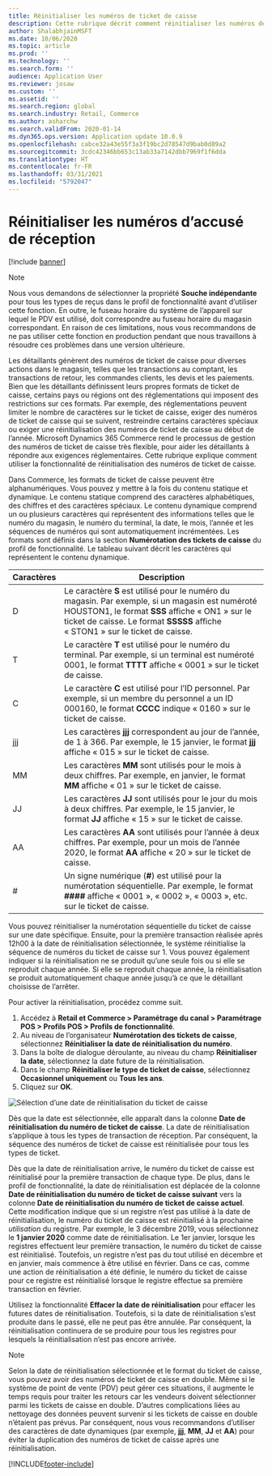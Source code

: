 ```yaml
---
title: Réinitialiser les numéros de ticket de caisse
description: Cette rubrique décrit comment réinitialiser les numéros de ticket de caisse utilisés pour diverses actions à une date souhaitée (par exemple, l’année fiscale ou l’année civile).
author: ShalabhjainMSFT
ms.date: 10/06/2020
ms.topic: article
ms.prod: ''
ms.technology: ''
ms.search.form: ''
audience: Application User
ms.reviewer: josaw
ms.custom: ''
ms.assetid: ''
ms.search.region: global
ms.search.industry: Retail, Commerce
ms.author: asharchw
ms.search.validFrom: 2020-01-14
ms.dyn365.ops.version: Application update 10.0.9
ms.openlocfilehash: cabce32a43e55f3a3f19bc2d78547d9bab0d89a2
ms.sourcegitcommit: 3cdc42346bb653c13ab33a7142dbb7969f1f6dda
ms.translationtype: HT
ms.contentlocale: fr-FR
ms.lasthandoff: 03/31/2021
ms.locfileid: "5792047"
---
```

# <a name="reset-receipt-numbers"></a>Réinitialiser les numéros d’accusé de réception 

[!include [banner](includes/banner.md)]

> [!NOTE]
> Nous vous demandons de sélectionner la propriété **Souche indépendante** pour tous les types de reçus dans le profil de fonctionnalité avant d’utiliser cette fonction. En outre, le fuseau horaire du système de l’appareil sur lequel le PDV est utilisé, doit correspondre au fuseau horaire du magasin correspondant. En raison de ces limitations, nous vous recommandons de ne pas utiliser cette fonction en production pendant que nous travaillons à résoudre ces problèmes dans une version ultérieure. 

Les détaillants génèrent des numéros de ticket de caisse pour diverses actions dans le magasin, telles que les transactions au comptant, les transactions de retour, les commandes clients, les devis et les paiements. Bien que les détaillants définissent leurs propres formats de ticket de caisse, certains pays ou régions ont des réglementations qui imposent des restrictions sur ces formats. Par exemple, des réglementations peuvent limiter le nombre de caractères sur le ticket de caisse, exiger des numéros de ticket de caisse qui se suivent, restreindre certains caractères spéciaux ou exiger une réinitialisation des numéros de ticket de caisse au début de l’année. Microsoft Dynamics 365 Commerce rend le processus de gestion des numéros de ticket de caisse très flexible, pour aider les détaillants à répondre aux exigences réglementaires. Cette rubrique explique comment utiliser la fonctionnalité de réinitialisation des numéros de ticket de caisse.

Dans Commerce, les formats de ticket de caisse peuvent être alphanumériques. Vous pouvez y mettre à la fois du contenu statique et dynamique. Le contenu statique comprend des caractères alphabétiques, des chiffres et des caractères spéciaux. Le contenu dynamique comprend un ou plusieurs caractères qui représentent des informations telles que le numéro du magasin, le numéro du terminal, la date, le mois, l’année et les séquences de numéros qui sont automatiquement incrémentées. Les formats sont définis dans la section **Numérotation des tickets de caisse** du profil de fonctionnalité. Le tableau suivant décrit les caractères qui représentent le contenu dynamique.

| Caractères | Description |
|------------|-------------|
| D          | Le caractère **S** est utilisé pour le numéro du magasin. Par exemple, si un magasin est numéroté HOUSTON1, le format **SSS** affiche « ON1 » sur le ticket de caisse. Le format **SSSSS** affiche « STON1 » sur le ticket de caisse. |
| T          | Le caractère **T** est utilisé pour le numéro du terminal. Par exemple, si un terminal est numéroté 0001, le format **TTTT** affiche « 0001 » sur le ticket de caisse. |
| C          | Le caractère **C** est utilisé pour l’ID personnel. Par exemple, si un membre du personnel a un ID 000160, le format **CCCC** indique « 0160 » sur le ticket de caisse. |
| jjj        | Les caractères **jjj** correspondent au jour de l’année, de 1 à 366. Par exemple, le 15 janvier, le format **jjj** affiche « 015 » sur le ticket de caisse. |
| MM         | Les caractères **MM** sont utilisés pour le mois à deux chiffres. Par exemple, en janvier, le format **MM** affiche « 01 » sur le ticket de caisse. |
| JJ         | Les caractères **JJ** sont utilisés pour le jour du mois à deux chiffres. Par exemple, le 15 janvier, le format **JJ** affiche « 15 » sur le ticket de caisse. |
| AA         | Les caractères **AA** sont utilisés pour l’année à deux chiffres. Par exemple, pour un mois de l’année 2020, le format **AA** affiche « 20 » sur le ticket de caisse. |
| \#         | Un signe numérique (**\#**) est utilisé pour la numérotation séquentielle. Par exemple, le format **####** affiche « 0001 », « 0002 », « 0003 », etc. sur le ticket de caisse. |

Vous pouvez réinitialiser la numérotation séquentielle du ticket de caisse sur une date spécifique. Ensuite, pour la première transaction réalisée après 12h00 à la date de réinitialisation sélectionnée, le système réinitialise la séquence de numéros du ticket de caisse sur 1. Vous pouvez également indiquer si la réinitialisation ne se produit qu’une seule fois ou si elle se reproduit chaque année. Si elle se reproduit chaque année, la réinitialisation se produit automatiquement chaque année jusqu’à ce que le détaillant choisisse de l’arrêter. 

Pour activer la réinitialisation, procédez comme suit.

1. Accédez à **Retail et Commerce \> Paramétrage du canal \> Paramétrage POS \> Profils POS \> Profils de fonctionnalité**.
1. Au niveau de l’organisateur **Numérotation des tickets de caisse**, sélectionnez **Réinitialiser la date de réinitialisation du numéro**.
1. Dans la boîte de dialogue déroulante, au niveau du champ **Réinitialiser la date**, sélectionnez la date future de la réinitialisation.
1. Dans le champ **Réinitialiser le type de ticket de caisse**, sélectionnez **Occasionnel uniquement** ou **Tous les ans**.
1. Cliquez sur **OK**.

![Sélection d’une date de réinitialisation du ticket de caisse](media/Enable_receipt_reset.png "Sélection d’une date de réinitialisation du ticket de caisse")

Dès que la date est sélectionnée, elle apparaît dans la colonne **Date de réinitialisation du numéro de ticket de caisse**. La date de réinitialisation s’applique à tous les types de transaction de réception. Par conséquent, la séquence des numéros de ticket de caisse est réinitialisée pour tous les types de ticket.

Dès que la date de réinitialisation arrive, le numéro du ticket de caisse est réinitialisé pour la première transaction de chaque type. De plus, dans le profil de fonctionnalité, la date de réinitialisation est déplacée de la colonne **Date de réinitialisation du numéro de ticket de caisse suivant** vers la colonne **Date de réinitialisation du numéro de ticket de caisse actuel**. Cette modification indique que si un registre n’est pas utilisé à la date de réinitialisation, le numéro du ticket de caisse est réinitialisé à la prochaine *utilisation* du registre. Par exemple, le 3 décembre 2019, vous sélectionnez le **1 janvier 2020** comme date de réinitialisation. Le 1er janvier, lorsque les registres effectuent leur première transaction, le numéro du ticket de caisse est réinitialisé. Toutefois, un registre n’est pas du tout utilisé en décembre et en janvier, mais commence à être utilisé en février. Dans ce cas, comme une action de réinitialisation a été définie, le numéro du ticket de caisse pour ce registre est réinitialisé lorsque le registre effectue sa première transaction en février.

Utilisez la fonctionnalité **Effacer la date de réinitialisation** pour effacer les futures dates de réinitialisation. Toutefois, si la date de réinitialisation s’est produite dans le passé, elle ne peut pas être annulée. Par conséquent, la réinitialisation continuera de se produire pour tous les registres pour lesquels la réinitialisation n’est pas encore arrivée.

> [!NOTE]
> Selon la date de réinitialisation sélectionnée et le format du ticket de caisse, vous pouvez avoir des numéros de ticket de caisse en double. Même si le système de point de vente (PDV) peut gérer ces situations, il augmente le temps requis pour traiter les retours car les vendeurs doivent sélectionner parmi les tickets de caisse en double. D’autres complications liées au nettoyage des données peuvent survenir si les tickets de caisse en double n’étaient pas prévus. Par conséquent, nous vous recommandons d’utiliser des caractères de date dynamiques (par exemple, **jjj**, **MM**, **JJ** et **AA**) pour éviter la duplication des numéros de ticket de caisse après une réinitialisation.


[!INCLUDE[footer-include](../includes/footer-banner.md)]